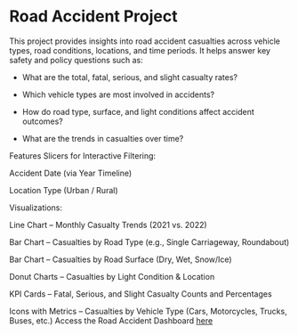 # Road Accident Project
This project provides insights into road accident casualties across vehicle types, road conditions, locations, and time periods. It helps answer key safety and policy questions such as:

* What are the total, fatal, serious, and slight casualty rates?

* Which vehicle types are most involved in accidents?

- How do road type, surface, and light conditions affect accident outcomes?

- What are the trends in casualties over time?

Features
Slicers for Interactive Filtering:

Accident Date (via Year Timeline)

Location Type (Urban / Rural)

Visualizations:

Line Chart – Monthly Casualty Trends (2021 vs. 2022)

Bar Chart – Casualties by Road Type (e.g., Single Carriageway, Roundabout)

Bar Chart – Casualties by Road Surface (Dry, Wet, Snow/Ice)

Donut Charts – Casualties by Light Condition & Location

KPI Cards – Fatal, Serious, and Slight Casualty Counts and Percentages

Icons with Metrics – Casualties by Vehicle Type (Cars, Motorcycles, Trucks, Buses, etc.)
Access the Road Accident Dashboard [here](./Image/Road_Accident.png)